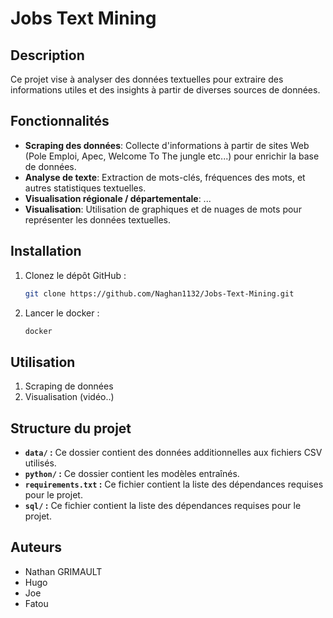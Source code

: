 # Jobs Text Mining

## Description
Ce projet vise à analyser des données textuelles pour extraire des informations utiles et des insights à partir de diverses sources de données.

## Fonctionnalités

- **Scraping des données**: Collecte d'informations à partir de sites Web (Pole Emploi, Apec, Welcome To The jungle etc...) pour enrichir la base de données. 
- **Analyse de texte**: Extraction de mots-clés, fréquences des mots, et autres statistiques textuelles.
- **Visualisation régionale / départementale**: ...
- **Visualisation**: Utilisation de graphiques et de nuages de mots pour représenter les données textuelles.

## Installation

1. Clonez le dépôt GitHub :
   ```bash
   git clone https://github.com/Naghan1132/Jobs-Text-Mining.git


2. Lancer le docker :
   ```bash
   docker 
   
## Utilisation
1. Scraping de données
2. Visualisation (vidéo..)

## Structure du projet

- **`data/` :** Ce dossier contient des données additionnelles aux fichiers CSV utilisés.
- **`python/` :** Ce dossier contient les modèles entraînés.
- **`requirements.txt` :** Ce fichier contient la liste des dépendances requises pour le projet.
- **`sql/` :** Ce fichier contient la liste des dépendances requises pour le projet.

## Auteurs

- Nathan GRIMAULT   
- Hugo
- Joe
- Fatou
